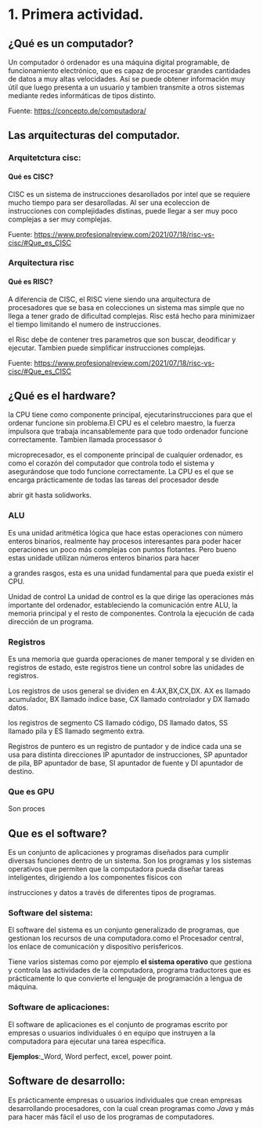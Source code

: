 # 1.  Primera actividad.
## ¿Qué es un computador?

Un computador ó ordenador es una máquina digital programable, de funcionamiento electrónico, que es capaz de procesar grandes cantidades de datos a muy altas velocidades. Así se puede obtener información muy útil que luego presenta a un usuario y tambien transmite a otros sistemas mediante redes informáticas de tipos distinto.

Fuente: https://concepto.de/computadora/

## Las arquitecturas del computador.

### Arquitetctura cisc:
#### Qué es CISC?

CISC es un sistema de instrucciones desarollados por intel que se requiere mucho tiempo para ser desarolladas. Al ser una ecoleccion de instrucciones con complejidades distinas, puede llegar a ser muy poco complejas a ser muy complejas.


Fuente: https://www.profesionalreview.com/2021/07/18/risc-vs-cisc/#Que_es_CISC


### Arquitectura risc
#### Qué es RISC?

A diferencia de CISC, el RISC viene siendo una arquitectura de procesadores que se basa en colecciones un sistema mas simple que no llega a tener grado de dificultad complejas. Risc está hecho para minimizaer el tiempo limitando el numero de instrucciones.

el Risc debe de contener tres parametros que son buscar, deodificar y ejecutar. Tambien puede simplificar instrucciones complejas.

Fuente: https://www.profesionalreview.com/2021/07/18/risc-vs-cisc/#Que_es_CISC

## ¿Qué es el hardware? 

la CPU tiene como componente principal, ejecutarinstrucciones para que el ordenar funcione sin problema.El CPU es el celebro maestro, la fuerza impulsora que trabaja incansablemente para que todo ordenador funcione correctamente. Tambien llamada processasor ó 

microprecesador, es el componente principal de cualquier ordenador, es como el corazón del computador que controla todo el sistema y asegurándose que todo funcione correctamente. La CPU es el que se encarga prácticamente de todas las tareas del procesador desde 

abrir git hasta solidworks.

### ALU

Es una unidad aritmética lógica que hace estas operaciones con número enteros binarios, realmente hay procesos interesantes para poder hacer operaciones un poco más complejas con puntos flotantes. Pero bueno estas unidade utilizan números enteros binarios para hacer

a grandes rasgos, esta es una unidad fundamental para que pueda existir el CPU.

Unidad de control
La unidad de control es la que dirige las operaciones más importante del ordenador, estableciendo la comunicación entre ALU, la memoria principal y el resto de componentes. Controla la ejecución de cada dirección de un programa.


### Registros

Es una memoria que guarda operaciones de maner temporal y se dividen en registros de estado, este registros tiene un control sobre las unidades de registros. 

Los registros de usos general se dividen en 4:AX,BX,CX,DX. AX es llamado acumulador, BX llamado índice base, CX llamado controlador y DX llamado datos.

los registros de segmento CS llamado código, DS llamado datos, SS llamado pila y ES llamado segmento extra.

Registros de puntero es un registro de puntador y de índice cada una se usa para distinta direcciones IP apuntador de instrucciones, SP apuntador de pila, BP apuntador de base, SI apuntador de fuente y DI apuntador de destino.


### Que es GPU

Son proces

## Que es el software?

Es un conjunto de aplicaciones y programas diseñados para cumplir diversas funciones dentro de un sistema. Son los programas y los sistemas operativos que permiten que la computadora pueda diseñar tareas inteligentes, dirigiendo a los componentes físicos con 

instrucciones y datos a través de diferentes tipos de programas.

### Software del sistema:

El software del sistema es un conjunto generalizado de programas, que gestionan los recursos de una computadora.como el Procesador central, los enlace de comunicación y dispositivo perisfericos.

Tiene varios sistemas como por ejemplo **el sistema operativo** que gestiona y controla las actividades de la computadora, programa traductores que es prácticamente lo que convierte el lenguaje de programación a lengua de máquina.

### Software de aplicaciones:

El software de aplicaciones es el conjunto de programas escrito por empresas o usuarios individuales ó en equipo que instruyen a la computadora para ejecutar una tarea específica.

**Ejemplos**:_Word, Word perfect, excel, power point.

## Software de desarrollo:

Es prácticamente empresas o usuarios individuales que crean empresas desarrollando procesadores, con la cual crean programas como _Java_ y más para hacer más fácil el uso de los programas de computadores.
